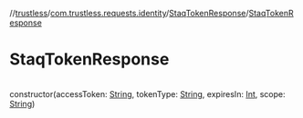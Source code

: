//[trustless](../../../index.md)/[com.trustless.requests.identity](../index.md)/[StaqTokenResponse](index.md)/[StaqTokenResponse](-staq-token-response.md)

# StaqTokenResponse

\
constructor(accessToken: [String](https://kotlinlang.org/api/latest/jvm/stdlib/kotlin/-string/index.html), tokenType: [String](https://kotlinlang.org/api/latest/jvm/stdlib/kotlin/-string/index.html), expiresIn: [Int](https://kotlinlang.org/api/latest/jvm/stdlib/kotlin/-int/index.html), scope: [String](https://kotlinlang.org/api/latest/jvm/stdlib/kotlin/-string/index.html))

